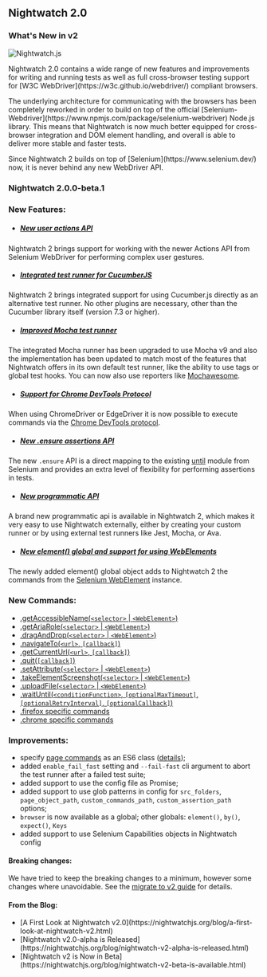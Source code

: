 <div class="page-header"><h2>Nightwatch 2.0</h2></div>

<h3><span>What's New in v2</span></h3><p class="whatis-logo"><img src="/images/nightwatch-circle.png" alt="Nightwatch.js" title="Nightwatch.js" class="whatis"></p>

<p>Nightwatch 2.0 contains a wide range of new features and improvements for writing and running tests as well as full cross-browser testing support for [W3C WebDriver](https://w3c.github.io/webdriver/) compliant browsers.</p>

<p>The underlying architecture for communicating with the browsers has been completely reworked in order to build on top of the official [Selenium-Webdriver](https://www.npmjs.com/package/selenium-webdriver) Node.js library. This means that Nightwatch is now much better equipped for cross-browser integration and DOM element handling, and overall is able to deliver more stable and faster tests.</p>

<p>Since Nightwatch 2 builds on top of [Selenium](https://www.selenium.dev/) now, it is never behind any new WebDriver API. </p>

<h3 class="whatsnew-h3">Nightwatch 2.0.0-beta.1</h3>

### New Features:

- ##### [New user actions API](/api/useractions/)
Nightwatch 2 brings support for working with the newer Actions API from Selenium WebDriver for performing complex user gestures.

- ##### [Integrated test runner for CucumberJS](/guide/third-party-runners/cucumberjs-nightwatch-integration.html)
Nightwatch 2 brings integrated support for using Cucumber.js directly as an alternative test runner. No other plugins are necessary, other than the Cucumber library itself (version 7.3 or higher).

- ##### [Improved Mocha test runner](/guide/third-party-runners/using-mocha.html)
The integrated Mocha runner has been upgraded to use Mocha v9 and also the implementation has been updated to match most of the features that Nightwatch offers in its own default test runner, like the ability to use tags or global test hooks. You can now also use reporters like [Mochawesome](/guide/third-party-runners/using-mocha.html#using-the-mochawesome-reporter).

- ##### [Support for Chrome DevTools Protocol](/api/commands/#using-chrome-devtools-protocol)
When using ChromeDriver or EdgeDriver it is now possible to execute commands via the [Chrome DevTools protocol](https://chromedevtools.github.io/devtools-protocol/).

- ##### [New .ensure assertions API](/api/ensure/)
The new `.ensure` API is a direct mapping to the existing [until](https://www.selenium.dev/selenium/docs/api/javascript/module/selenium-webdriver/lib/until.html) module from Selenium and provides an extra level of flexibility for performing assertions in tests.

- ##### [New programmatic API](/api/programmatic/)
A brand new programmatic api is available in Nightwatch 2, which makes it very easy to use Nightwatch externally, either by creating your custom runner or by using external test runners like Jest, Mocha, or Ava.

- ##### [New element() global and support for using WebElements](/api/element/)
The newly added element() global object adds to Nightwatch 2 the commands from the [Selenium WebElement](https://www.selenium.dev/selenium/docs/api/javascript/module/selenium-webdriver/index_exports_WebElement.html) instance.

### New Commands:
- [.getAccessibleName(`<selector>` | `<WebElement>`)](https://v2.nightwatchjs.org/api/getAccessibleName.html)
- [.getAriaRole(`<selector>` | `<WebElement>`)](https://v2.nightwatchjs.org/api/getAriaRole.html)
- [.dragAndDrop(`<selector>` | `<WebElement>`)](https://v2.nightwatchjs.org/api/dragAndDrop.html)
- [.navigateTo(`<url>`, `[callback]`)](https://v2.nightwatchjs.org/api/navigateTo.html)
- [.getCurrentUrl(`<url>`, `[callback]`)](https://v2.nightwatchjs.org/api/getCurrentUrl.html)
- [.quit(`[callback]`)](https://v2.nightwatchjs.org/api/quit.html)
- [.setAttribute(`<selector>` | `<WebElement>`)](https://v2.nightwatchjs.org/api/setAttribute.html)
- [.takeElementScreenshot(`<selector>` | `<WebElement>`)](https://v2.nightwatchjs.org/api/takeElementScreenshot.html)
- [.uploadFile(`<selector>` | `<WebElement>`)](https://v2.nightwatchjs.org/api/uploadFile.html)
- [.waitUntil(`<conditionFunction>`, `[optionalMaxTimeout]`, `[optionalRetryInterval]`, `[optionalCallback]`)](https://v2.nightwatchjs.org/api/waitUntil.html)
- [.firefox specific commands](https://v2.nightwatchjs.org/api/commands/#firefox-specific-commands)
- [.chrome specific commands](https://v2.nightwatchjs.org/api/commands/#using-chrome-devtools-protocol)

### Improvements:
- specify [page commands](guide/working-with-page-objects/writing-commands.html) as an ES6 class ([details](guide/working-with-page-objects/writing-commands.html));
- added `enable_fail_fast` setting and `--fail-fast` cli argument to abort the test runner after a failed test suite;
- added support to use the config file as Promise;
- added support to use glob patterns in config for `src_folders`, `page_object_path`, `custom_commands_path`, `custom_assertion_path` options;
- `browser` is now available as a global; other globals: `element()`, `by()`, `expect()`, `Keys`
- added support to use Selenium Capabilities objects in Nightwatch config

#### Breaking changes:
We have tried to keep the breaking changes to a minimum, however some changes where unavoidable. See the [migrate to v2 guide](https://github.com/nightwatchjs/nightwatch/wiki/Migrating-to-Nightwatch-2.0) for details.

#### From the Blog:
<ul>
<li>[A First Look at Nightwatch v2.0](https://nightwatchjs.org/blog/a-first-look-at-nightwatch-v2.html)</li>
<li>[Nightwatch v2.0-alpha is Released](https://nightwatchjs.org/blog/nightwatch-v2-alpha-is-released.html)</li>
<li>[Nightwatch v2 is Now in Beta](https://nightwatchjs.org/blog/nightwatch-v2-beta-is-available.html)</li>
</ul>